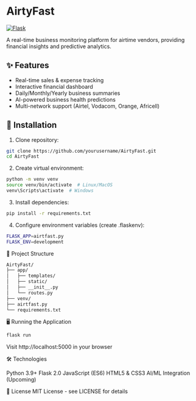 # AirtyFast

[![Flask](https://img.shields.io/badge/Flask-2.0.x-blue)](https://flask.palletsprojects.com/)

A real-time business monitoring platform for airtime vendors, providing financial insights and predictive analytics.

## ✨ Features

- Real-time sales & expense tracking
- Interactive financial dashboard
- Daily/Monthly/Yearly business summaries
- AI-powered business health predictions
- Multi-network support (Airtel, Vodacom, Orange, Africell)

## 🚀 Installation

1. Clone repository:

```bash
git clone https://github.com/yourusername/AirtyFast.git
cd AirtyFast
```

2. Create virtual environment:

```bash
python -m venv venv
source venv/bin/activate  # Linux/MacOS
venv\Scripts\activate  # Windows
```

3. Install dependencies:

```bash
pip install -r requirements.txt
```

4. Configure environment variables (create .flaskenv):

```bash
FLASK_APP=airtfast.py
FLASK_ENV=development
```

📂 Project Structure

```bash
AirtyFast/
├── app/
│   ├── templates/
│   ├── static/
│   ├── __init__.py
│   └── routes.py
├── venv/
├── airtfast.py
└── requirements.txt
```

🖥️ Running the Application

```bash
flask run
```

Visit http://localhost:5000 in your browser

🛠️ Technologies

Python 3.9+
Flask 2.0
JavaScript (ES6)
HTML5 & CSS3
AI/ML Integration (Upcoming)

📄 License
MIT License - see LICENSE for details
